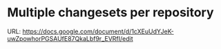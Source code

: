 # Multiple changesets per repository

URL: https://docs.google.com/document/d/1cXEuUdYJeK-uwZpowhorPGSAUfE87QkaLbf9r_EVRfI/edit
